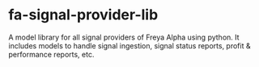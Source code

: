 # fa-signal-provider-lib
A model library for all signal providers of Freya Alpha using python. It includes models to handle signal ingestion, signal status reports, profit &amp; performance reports, etc.
